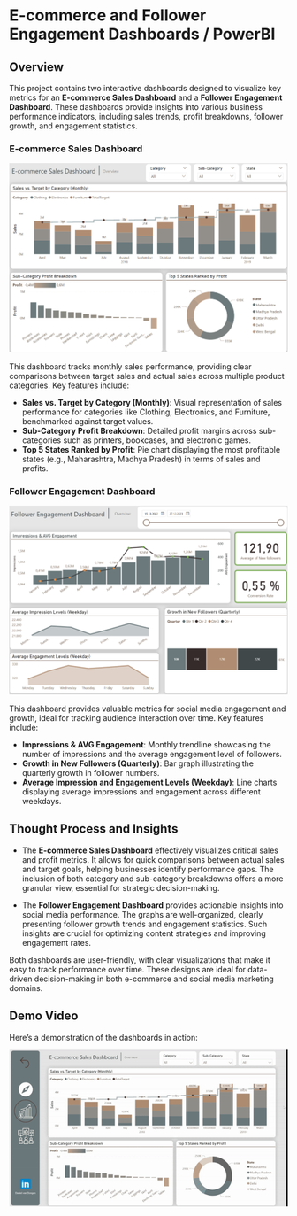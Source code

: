 # E-commerce and Follower Engagement Dashboards / PowerBI 

## Overview

This project contains two interactive dashboards designed to visualize key metrics for an **E-commerce Sales Dashboard** and a **Follower Engagement Dashboard**. 
These dashboards provide insights into various business performance indicators, including sales trends, profit breakdowns, follower growth, and engagement statistics.

### E-commerce Sales Dashboard

<img src="https://github.com/DanielvanDongen/PowerBI-Ecommerce-Engagement/blob/main/pictures/Ecommerce_sales.png" alt="E-commerce Sales" width="600"/>

This dashboard tracks monthly sales performance, providing clear comparisons between target sales and actual sales across multiple product categories. Key features include:

- **Sales vs. Target by Category (Monthly)**: Visual representation of sales performance for categories like Clothing, Electronics, and Furniture, benchmarked against target values.
- **Sub-Category Profit Breakdown**: Detailed profit margins across sub-categories such as printers, bookcases, and electronic games.
- **Top 5 States Ranked by Profit**: Pie chart displaying the most profitable states (e.g., Maharashtra, Madhya Pradesh) in terms of sales and profits.

### Follower Engagement Dashboard

<img src="https://github.com/DanielvanDongen/PowerBI-Ecommerce-Engagement/blob/main/pictures/Engagement.png" alt="Follower Engagement" width="600"/>

This dashboard provides valuable metrics for social media engagement and growth, ideal for tracking audience interaction over time. Key features include:

- **Impressions & AVG Engagement**: Monthly trendline showcasing the number of impressions and the average engagement level of followers.
- **Growth in New Followers (Quarterly)**: Bar graph illustrating the quarterly growth in follower numbers.
- **Average Impression and Engagement Levels (Weekday)**: Line charts displaying average impressions and engagement across different weekdays.

## Thought Process and Insights

- The **E-commerce Sales Dashboard** effectively visualizes critical sales and profit metrics. It allows for quick comparisons between actual sales and target goals, helping businesses identify performance gaps. The inclusion of both category and sub-category breakdowns offers a more granular view, essential for strategic decision-making.
  
- The **Follower Engagement Dashboard** provides actionable insights into social media performance. The graphs are well-organized, clearly presenting follower growth trends and engagement statistics. Such insights are crucial for optimizing content strategies and improving engagement rates.

Both dashboards are user-friendly, with clear visualizations that make it easy to track performance over time. These designs are ideal for data-driven decision-making in both e-commerce and social media marketing domains.

## Demo Video

Here’s a demonstration of the dashboards in action:

![Demo Video](https://github.com/DanielvanDongen/PowerBI-Ecommerce-Engagement/blob/main/pictures/2024-10-1314-38-29-ezgif.com-video-to-gif-converter.gif)
